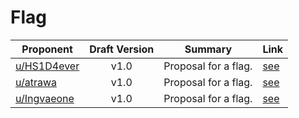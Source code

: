 # Flag

| Proponent                                         | Draft Version | Summary              | Link                                                                                                             |
| ------------------------------------------------- | :-----------: | -------------------- | ---------------------------------------------------------------------------------------------------------------- |
| [u/HS1D4ever](https://www.reddit.com/u/HS1D4ever) |     v1.0      | Proposal for a flag. | [see](https://www.reddit.com/r/EncapsulatedLanguage/comments/i7g3f6/flag_proposal_based_on_atrawas_idea/)        |
| [u/atrawa](https://www.reddit.com/u/atrawa)       |     v1.0      | Proposal for a flag. | [see](https://www.reddit.com/r/EncapsulatedLanguage/comments/i6vr71/a_flag_proposal_based_on_the_logo_and_uses/) |
| [u/Ingvaeone](https://www.reddit.com/u/Ingvaeone) |     v1.0      | Proposal for a flag. | [see](https://www.reddit.com/r/EncapsulatedLanguage/comments/hzsl92/updated_flag_proposal/)                      |

